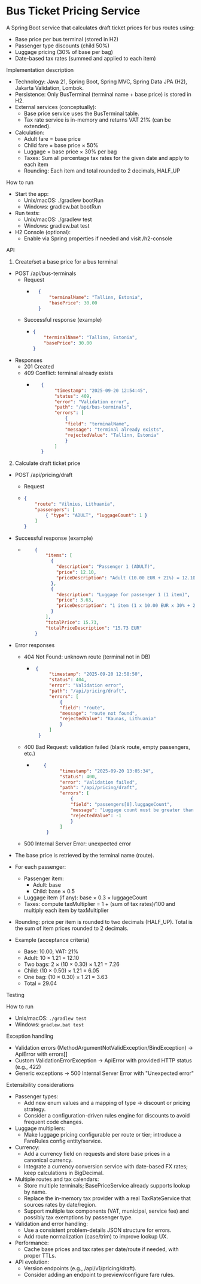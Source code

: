 # Bus Ticket Pricing Service

A Spring Boot service that calculates draft ticket prices for bus routes using:
- Base price per bus terminal (stored in H2)
- Passenger type discounts (child 50%)
- Luggage pricing (30% of base per bag)
- Date-based tax rates (summed and applied to each item)

Implementation description

- Technology: Java 21, Spring Boot, Spring MVC, Spring Data JPA (H2), Jakarta Validation, Lombok.
- Persistence: Only BusTerminal (terminal name + base price) is stored in H2.
- External services (conceptually):
    - Base price service uses the BusTerminal table.
    - Tax rate service is in-memory and returns VAT 21% (can be extended).
- Calculation:
    - Adult fare = base price
    - Child fare = base price × 50%
    - Luggage = base price × 30% per bag
    - Taxes: Sum all percentage tax rates for the given date and apply to each item
    - Rounding: Each item and total rounded to 2 decimals, HALF_UP

How to run

- Start the app:
    - Unix/macOS: ./gradlew bootRun
    - Windows: gradlew.bat bootRun
- Run tests:
    - Unix/macOS: ./gradlew test
    - Windows: gradlew.bat test
- H2 Console (optional):
    - Enable via Spring properties if needed and visit /h2-console

API

1. Create/set a base price for a bus terminal
- POST /api/bus-terminals
  - Request
    - ```json
        {
            "terminalName": "Tallinn, Estonia",
            "basePrice": 30.00
        }
  - Successful response (example)
      - ```json
        {
            "terminalName": "Tallinn, Estonia",
            "basePrice": 30.00
        }
  
- Responses
    - 201 Created
    - 409 Conflict: terminal already exists
      - ```json
           {
                "timestamp": "2025-09-20 12:54:45",
                "status": 409,
                "error": "Validation error",
                "path": "/api/bus-terminals",
                "errors": [
                    {
                    "field": "terminalName",
                    "message": "terminal already exists",
                    "rejectedValue": "Tallinn, Estonia"
                    }
                ]
           }
        
2. Calculate draft ticket price
- POST /api/pricing/draft
  - Request
  - ```json
    {
        "route": "Vilnius, Lithuania",
        "passengers": [
            { "type": "ADULT", "luggageCount": 1 }
        ]
    }
- Successful response (example)
  - ```json
        {
            "items": [
              {
                "description": "Passenger 1 (ADULT)",
                "price": 12.10,
                "priceDescription": "Adult (10.00 EUR + 21%) = 12.10 EUR"
              },
              {
                "description": "Luggage for passenger 1 (1 item)",
                "price": 3.63,
                "priceDescription": "1 item (1 x 10.00 EUR x 30% + 21%) = 3.63 EUR"
              }
            ],
            "totalPrice": 15.73,
            "totalPriceDescription": "15.73 EUR"
        }
- Error responses
    - 404 Not Found: unknown route (terminal not in DB)
      - ```json
         {
              "timestamp": "2025-09-20 12:58:50",
              "status": 404,
              "error": "Validation error",
              "path": "/api/pricing/draft",
              "errors": [
                  {
                  "field": "route",
                  "message": "route not found",
                  "rejectedValue": "Kaunas, Lithuania"
                  }
              ]
          }
    - 400 Bad Request: validation failed (blank route, empty passengers, etc.) 
      - ```json
            {
                  "timestamp": "2025-09-20 13:05:34",
                  "status": 400,
                  "error": "Validation failed",
                  "path": "/api/pricing/draft",
                  "errors": [
                      {
                      "field": "passengers[0].luggageCount",
                      "message": "Luggage count must be greater than or equal to 0",
                      "rejectedValue": -1
                      }
                  ]
             }
    - 500 Internal Server Error: unexpected error

- The base price is retrieved by the terminal name (route).
- For each passenger:
    - Passenger item:
        - Adult: base
        - Child: base × 0.5
    - Luggage item (if any): base × 0.3 × luggageCount
    - Taxes: compute taxMultiplier = 1 + (sum of tax rates)/100 and multiply each item by taxMultiplier
- Rounding: price per item is rounded to two decimals (HALF_UP). Total is the sum of item prices rounded to 2 decimals.
- Example (acceptance criteria)
    - Base: 10.00, VAT: 21%
    - Adult: 10 × 1.21 = 12.10
    - Two bags: 2 × (10 × 0.30) × 1.21 = 7.26
    - Child: (10 × 0.50) × 1.21 = 6.05
    - One bag: (10 × 0.30) × 1.21 = 3.63
    - Total = 29.04

Testing

How to run
- Unix/macOS: `./gradlew test`
- Windows: `gradlew.bat test`

Exception handling
- Validation errors (MethodArgumentNotValidException/BindException) → ApiError with errors[]
- Custom ValidationErrorException → ApiError with provided HTTP status (e.g., 422)
- Generic exceptions → 500 Internal Server Error with "Unexpected error"

Extensibility considerations

- Passenger types:
    - Add new enum values and a mapping of type → discount or pricing strategy.
    - Consider a configuration-driven rules engine for discounts to avoid frequent code changes.
- Luggage multipliers:
    - Make luggage pricing configurable per route or tier; introduce a FareRules config entity/service.
- Currency:
    - Add a currency field on requests and store base prices in a canonical currency.
    - Integrate a currency conversion service with date-based FX rates; keep calculations in BigDecimal.
- Multiple routes and tax calendars:
    - Store multiple terminals; BasePriceService already supports lookup by name.
    - Replace the in-memory tax provider with a real TaxRateService that sources rates by date/region.
    - Support multiple tax components (VAT, municipal, service fee) and possibly tax exemptions by passenger type.
- Validation and error handling:
    - Use a consistent problem-details JSON structure for errors.
    - Add route normalization (case/trim) to improve lookup UX.
- Performance:
    - Cache base prices and tax rates per date/route if needed, with proper TTLs.
- API evolution:
    - Version endpoints (e.g., /api/v1/pricing/draft).
    - Consider adding an endpoint to preview/configure fare rules.